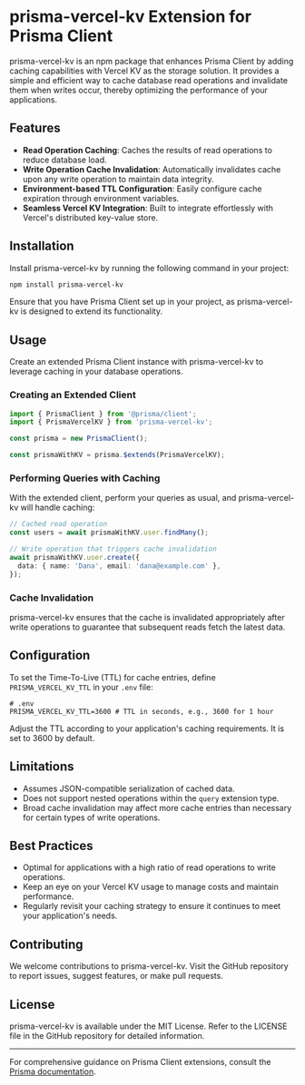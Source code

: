 # prisma-vercel-kv Extension for Prisma Client

prisma-vercel-kv is an npm package that enhances Prisma Client by adding caching capabilities with Vercel KV as the storage solution. It provides a simple and efficient way to cache database read operations and invalidate them when writes occur, thereby optimizing the performance of your applications.

## Features

- **Read Operation Caching**: Caches the results of read operations to reduce database load.
- **Write Operation Cache Invalidation**: Automatically invalidates cache upon any write operation to maintain data integrity.
- **Environment-based TTL Configuration**: Easily configure cache expiration through environment variables.
- **Seamless Vercel KV Integration**: Built to integrate effortlessly with Vercel's distributed key-value store.

## Installation

Install prisma-vercel-kv by running the following command in your project:

```bash
npm install prisma-vercel-kv
```

Ensure that you have Prisma Client set up in your project, as prisma-vercel-kv is designed to extend its functionality.

## Usage

Create an extended Prisma Client instance with prisma-vercel-kv to leverage caching in your database operations.

### Creating an Extended Client

```typescript
import { PrismaClient } from '@prisma/client';
import { PrismaVercelKV } from 'prisma-vercel-kv';

const prisma = new PrismaClient();

const prismaWithKV = prisma.$extends(PrismaVercelKV);
```

### Performing Queries with Caching

With the extended client, perform your queries as usual, and prisma-vercel-kv will handle caching:

```typescript
// Cached read operation
const users = await prismaWithKV.user.findMany();

// Write operation that triggers cache invalidation
await prismaWithKV.user.create({
  data: { name: 'Dana', email: 'dana@example.com' },
});
```

### Cache Invalidation

prisma-vercel-kv ensures that the cache is invalidated appropriately after write operations to guarantee that subsequent reads fetch the latest data.

## Configuration

To set the Time-To-Live (TTL) for cache entries, define `PRISMA_VERCEL_KV_TTL` in your `.env` file:

```
# .env
PRISMA_VERCEL_KV_TTL=3600 # TTL in seconds, e.g., 3600 for 1 hour
```

Adjust the TTL according to your application's caching requirements. It is set to 3600 by default.

## Limitations

- Assumes JSON-compatible serialization of cached data.
- Does not support nested operations within the `query` extension type.
- Broad cache invalidation may affect more cache entries than necessary for certain types of write operations.

## Best Practices

- Optimal for applications with a high ratio of read operations to write operations.
- Keep an eye on your Vercel KV usage to manage costs and maintain performance.
- Regularly revisit your caching strategy to ensure it continues to meet your application's needs.

## Contributing

We welcome contributions to prisma-vercel-kv. Visit the GitHub repository to report issues, suggest features, or make pull requests.

## License

prisma-vercel-kv is available under the MIT License. Refer to the LICENSE file in the GitHub repository for detailed information.

---

For comprehensive guidance on Prisma Client extensions, consult the [Prisma documentation](https://www.prisma.io/docs/concepts/components/prisma-client/extensions).
